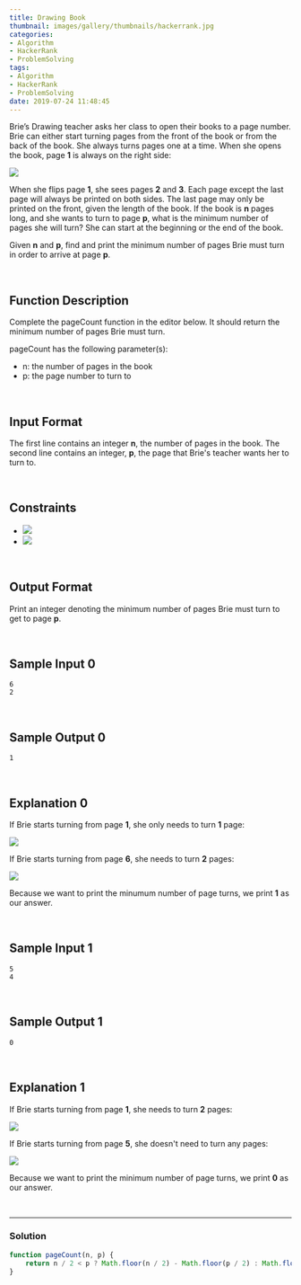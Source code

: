 ```yaml
---
title: Drawing Book
thumbnail: images/gallery/thumbnails/hackerrank.jpg
categories:
- Algorithm
- HackerRank
- ProblemSolving
tags:
- Algorithm
- HackerRank
- ProblemSolving
date: 2019-07-24 11:48:45
---
```

  

Brie’s Drawing teacher asks her class to open their books to a page number. Brie can either start turning pages from the front of the book or from the back of the book. She always turns pages one at a time. When she opens the book, page **1** is always on the right side:

![](https://github.com/alleyful/algorithm-solutions/raw/master/HackerRank/ProblemSolving/images/drawingBook-01.png)

When she flips page **1**, she sees pages **2** and **3**. Each page except the last page will always be printed on both sides. The last page may only be printed on the front, given the length of the book. If the book is **n** pages long, and she wants to turn to page **p**, what is the minimum number of pages she will turn? She can start at the beginning or the end of the book.

Given **n** and **p**, find and print the minimum number of pages Brie must turn in order to arrive at page **p**.

<br/>
<!-- more -->

## Function Description

Complete the pageCount function in the editor below. It should return the minimum number of pages Brie must turn.

pageCount has the following parameter(s):

- n: the number of pages in the book
- p: the page number to turn to

<br/>

## Input Format

The first line contains an integer **n**, the number of pages in the book. 
The second line contains an integer, **p**, the page that Brie's teacher wants her to turn to.

<br/>

## Constraints
- ![](https://latex.codecogs.com/gif.latex?1\leq&space;n\leq&space;10^{5})
- ![](https://latex.codecogs.com/gif.latex?1\leq&space;p\leq&space;n)

<br/>

## Output Format

Print an integer denoting the minimum number of pages Brie must turn to get to page **p**.

<br/>

## Sample Input 0
```
6
2
```

<br/>

## Sample Output 0
```
1
```

<br/>

## Explanation 0

If Brie starts turning from page **1**, she only needs to turn **1** page:

![](https://github.com/alleyful/algorithm-solutions/raw/master/HackerRank/ProblemSolving/images/drawingBook-02.png)

If Brie starts turning from page **6**, she needs to turn **2** pages:

![](https://github.com/alleyful/algorithm-solutions/raw/master/HackerRank/ProblemSolving/images/drawingBook-03.png)

Because we want to print the minumum number of page turns, we print **1** as our answer.

<br/>

## Sample Input 1
```
5
4
```

<br/>

## Sample Output 1
```
0
```

<br/>

## Explanation 1

If Brie starts turning from page **1**, she needs to turn **2** pages:

![](https://github.com/alleyful/algorithm-solutions/raw/master/HackerRank/ProblemSolving/images/drawingBook-04.png)

If Brie starts turning from page **5**, she doesn't need to turn any pages:

![](https://github.com/alleyful/algorithm-solutions/raw/master/HackerRank/ProblemSolving/images/drawingBook-05.png)

Because we want to print the minimum number of page turns, we print **0** as our answer.

<br/>

---

### Solution

```javascript
function pageCount(n, p) {
    return n / 2 < p ? Math.floor(n / 2) - Math.floor(p / 2) : Math.floor(p / 2);
}
```